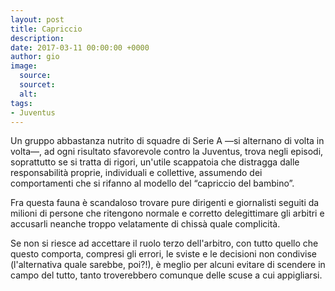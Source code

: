 ```yaml
---
layout: post
title: Capriccio
description: 
date: 2017-03-11 00:00:00 +0000
author: gio
image:
  source: 
  sourcet: 
  alt: 
tags:
- Juventus
---
```


Un gruppo abbastanza nutrito di squadre di Serie A —si alternano di volta in volta—, ad ogni risultato sfavorevole contro la Juventus, trova negli episodi, soprattutto se si tratta di rigori, un'utile scappatoia che distragga dalle responsabilità proprie, individuali e collettive, assumendo dei comportamenti che si rifanno al modello del “capriccio del bambino”.

Fra questa fauna è scandaloso trovare pure dirigenti e giornalisti seguiti da milioni di persone che ritengono normale e corretto delegittimare gli arbitri e accusarli neanche troppo velatamente di chissà quale complicità.

Se non si riesce ad accettare il ruolo terzo dell'arbitro, con tutto quello che questo comporta, compresi gli errori, le sviste e le decisioni non condivise (l'alternativa quale sarebbe, poi?!), è meglio per alcuni evitare di scendere in campo del tutto, tanto troverebbero comunque delle scuse a cui appigliarsi.
